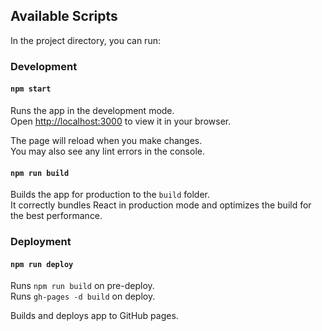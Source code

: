 ## Available Scripts

In the project directory, you can run:

### Development

#### `npm start`

Runs the app in the development mode.\
Open [http://localhost:3000](http://localhost:3000) to view it in your browser.

The page will reload when you make changes.\
You may also see any lint errors in the console.

#### `npm run build`

Builds the app for production to the `build` folder.\
It correctly bundles React in production mode and optimizes the build for the best performance.


### Deployment

#### `npm run deploy`

Runs `npm run build` on pre-deploy.\
Runs `gh-pages -d build` on deploy.

Builds and deploys app to GitHub pages.
